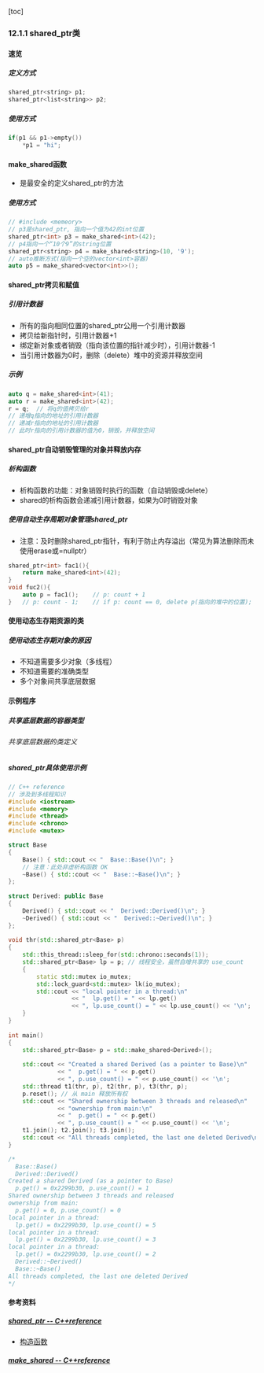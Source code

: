 [toc]

### 12.1.1 shared_ptr类

#### 速览

##### 定义方式

```C++
shared_ptr<string> p1;
shared_ptr<list<string>> p2;
```

##### 使用方式

```C++
if(p1 && p1->empty())
    *p1 = "hi";
```

#### make_shared函数

* 是最安全的定义shared_ptr的方法

##### 使用方式

```C++
// #include <memeory>
// p3是shared_ptr, 指向一个值为42的int位置
shared_ptr<int> p3 = make_shared<int>(42);
// p4指向一个“10个9”的string位置
shared_ptr<string> p4 = make_shared<string>(10, '9');
// auto推断方式(指向一个空的vector<int>容器)
auto p5 = make_shared<vector<int>>();
```

#### shared_ptr拷贝和赋值

##### 引用计数器

* 所有的指向相同位置的shared_ptr公用一个引用计数器
* 拷贝给新指针时，引用计数器+1
* 绑定新对象或者销毁（指向该位置的指针减少时），引用计数器-1
* 当引用计数器为0时，删除（delete）堆中的资源并释放空间

##### 示例

```C++
auto q = make_shared<int>(41);
auto r = make_shared<int>(42);
r = q;	// 将q的值拷贝给r
// 递增q指向的地址的引用计数器
// 递减r指向的地址的引用计数器
// 此时r指向的引用计数器的值为0，销毁，并释放空间
```

#### shared_ptr自动销毁管理的对象并释放内存

##### 析构函数

* 析构函数的功能：对象销毁时执行的函数（自动销毁或delete）
* shared的析构函数会递减引用计数器，如果为0时销毁对象

##### 使用自动生存周期对象管理shared_ptr

* 注意：及时删除shared_ptr指针，有利于防止内存溢出（常见为算法删除而未使用erase或=nullptr）

```C++
shared_ptr<int> fac1(){
    return make_shared<int>(42); 
}
void fuc2(){
    auto p = fac1();	// p: count + 1
}	// p: count - 1; 	// if p: count == 0, delete p(指向的堆中的位置);
```

#### 使用动态生存期资源的类

##### 使用动态生存期对象的原因

* 不知道需要多少对象（多线程）
* 不知道需要的准确类型
* 多个对象间共享底层数据

#### 示例程序

##### 共享底层数据的容器类型

###### 共享底层数据的类定义



##### shared_ptr具体使用示例

```C++
// C++ reference 
// 涉及到多线程知识
#include <iostream>
#include <memory>
#include <thread>
#include <chrono>
#include <mutex>

struct Base
{
    Base() { std::cout << "  Base::Base()\n"; }
    // 注意：此处非虚析构函数 OK
    ~Base() { std::cout << "  Base::~Base()\n"; }
};
 
struct Derived: public Base
{
    Derived() { std::cout << "  Derived::Derived()\n"; }
    ~Derived() { std::cout << "  Derived::~Derived()\n"; }
};
 
void thr(std::shared_ptr<Base> p)
{
    std::this_thread::sleep_for(std::chrono::seconds(1));
    std::shared_ptr<Base> lp = p; // 线程安全，虽然自增共享的 use_count
    {
        static std::mutex io_mutex;
        std::lock_guard<std::mutex> lk(io_mutex);
        std::cout << "local pointer in a thread:\n"
                  << "  lp.get() = " << lp.get()
                  << ", lp.use_count() = " << lp.use_count() << '\n';
    }
}
 
int main()
{
    std::shared_ptr<Base> p = std::make_shared<Derived>();
 
    std::cout << "Created a shared Derived (as a pointer to Base)\n"
              << "  p.get() = " << p.get()
              << ", p.use_count() = " << p.use_count() << '\n';
    std::thread t1(thr, p), t2(thr, p), t3(thr, p);
    p.reset(); // 从 main 释放所有权
    std::cout << "Shared ownership between 3 threads and released\n"
              << "ownership from main:\n"
              << "  p.get() = " << p.get()
              << ", p.use_count() = " << p.use_count() << '\n';
    t1.join(); t2.join(); t3.join();
    std::cout << "All threads completed, the last one deleted Derived\n";
}

/*
  Base::Base()
  Derived::Derived()
Created a shared Derived (as a pointer to Base)
  p.get() = 0x2299b30, p.use_count() = 1
Shared ownership between 3 threads and released
ownership from main:
  p.get() = 0, p.use_count() = 0
local pointer in a thread:
  lp.get() = 0x2299b30, lp.use_count() = 5
local pointer in a thread:
  lp.get() = 0x2299b30, lp.use_count() = 3
local pointer in a thread:
  lp.get() = 0x2299b30, lp.use_count() = 2
  Derived::~Derived()
  Base::~Base()
All threads completed, the last one deleted Derived
*/
```

#### 参考资料

##### [shared_ptr -- C++reference](https://zh.cppreference.com/w/cpp/memory/shared_ptr)

* [构造函数](https://zh.cppreference.com/w/cpp/memory/shared_ptr/shared_ptr)

##### [make_shared -- C++reference](https://zh.cppreference.com/w/cpp/memory/shared_ptr/make_shared)

